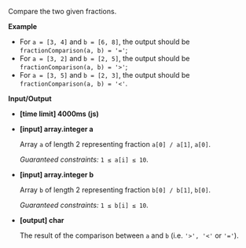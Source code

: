 ﻿Compare the two given fractions.

**Example**

*   For `a = [3, 4]` and `b = [6, 8]`, the output should be
    `fractionComparison(a, b) = '='`;
*   For `a = [3, 2]` and `b = [2, 5]`, the output should be
    `fractionComparison(a, b) = '>'`;
*   For `a = [3, 5]` and `b = [2, 3]`, the output should be
    `fractionComparison(a, b) = '<'`.

**Input/Output**

*   **[time limit] 4000ms (js)**

*   **[input] array.integer a**

    Array `a` of length 2 representing fraction `a[0] / a[1]`, `a[0]`.

    _Guaranteed constraints:_
    `1 ≤ a[i] ≤ 10`.

*   **[input] array.integer b**

    Array `b` of length 2 representing fraction `b[0] / b[1]`, `b[0]`.

    _Guaranteed constraints:_
    `1 ≤ b[i] ≤ 10`.

*   **[output] char**

    The result of the comparison between `a` and `b` (i.e. `'>', '<'` or `'='`).